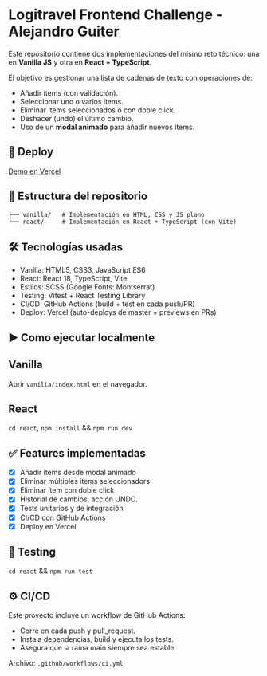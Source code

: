 # Logitravel Frontend Challenge - Alejandro Guiter

Este repositorio contiene dos implementaciones del mismo reto técnico:
una en **Vanilla JS** y otra en **React + TypeScript**.

El objetivo es gestionar una lista de cadenas de texto con operaciones de:

- Añadir ítems (con validación).
- Seleccionar uno o varios ítems.
- Eliminar ítems seleccionados o con doble click.
- Deshacer (undo) el último cambio.
- Uso de un **modal animado** para añadir nuevos ítems.

## 🚀 Deploy

[Demo en Vercel](https://lt-challenge.vercel.app/)

## 📂 Estructura del repositorio

```plaintext
├── vanilla/   # Implementación en HTML, CSS y JS plano
└── react/     # Implementación en React + TypeScript (con Vite)
```

## 🛠️ Tecnologías usadas

- Vanilla: HTML5, CSS3, JavaScript ES6
- React: React 18, TypeScript, Vite
- Estilos: SCSS (Google Fonts: Montserrat)
- Testing: Vitest + React Testing Library
- CI/CD: GitHub Actions (build + test en cada push/PR)
- Deploy: Vercel (auto-deploys de master + previews en PRs)

## ▶️ Como ejecutar localmente

## Vanilla

Abrir `vanilla/index.html` en el navegador.

## React

`cd react`,
`npm install` &&
`npm run dev`

## ✅ Features implementadas

- [x] Añadir items desde modal animado
- [x] Eliminar múltiples items seleccionadors
- [x] Eliminar ítem con doble click
- [x] Historial de cambios, acción UNDO.
- [x] Tests unitarios y de integración
- [x] CI/CD con GitHub Actions
- [x] Deploy en Vercel

## 🧪 Testing

`cd react` &&
`npm run test`

## ⚙️ CI/CD

Este proyecto incluye un workflow de GitHub Actions:

- Corre en cada push y pull_request.
- Instala dependencias, build y ejecuta los tests.
- Asegura que la rama main siempre sea estable.

Archivo: `.github/workflows/ci.yml`
